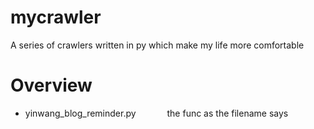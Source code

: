 # mycrawler
 A series of crawlers written in py which make my life more comfortable

# Overview
- yinwang_blog_reminder.py &emsp;&emsp;&emsp; the func as the filename says 
